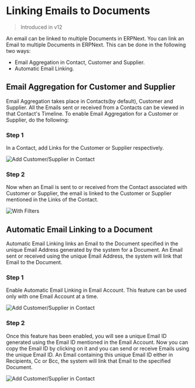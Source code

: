 <!-- add-breadcrumbs -->
# Linking Emails to Documents

> Introduced in v12

An email can be linked to multiple Documents in ERPNext. You can link an Email to multiple Documents in ERPNext. This can be done in the following two ways:

- Email Aggregation in Contact, Customer and Supplier.
- Automatic Email Linking.

## Email Aggregation for Customer and Supplier

Email Aggregation takes place in Contacts(by default), Customer and Supplier. All the Emails sent or received from a Contacts can be viewed in that Contact's Timeline. To enable Email Aggregation for a Customer or Supplier, do the following:

### Step 1

In a Contact, add Links for the Customer or Supplier respectively.

<img class="screenshot" alt="Add Customer/Supplier in Contact" src="{{docs_base_url}}/assets/img/setup/email/contact-link.png">

### Step 2

Now when an Email is sent to or received from the Contact associated with Customer or Supplier, the email is linked to the Customer or Supplier mentioned in the Links of the Contact.

<img class="screenshot" alt="With Filters" src="{{docs_base_url}}/assets/img/setup/email/email_aggregation.gif">

## Automatic Email Linking to a Document

Automatic Email Linking links an Email to the Document specified in the unique Email Address generated by the system for a Document. An Email sent or received using the unique Email Address, the system will link that Email to the Document.

### Step 1

Enable Automatic Email Linking in Email Account. This feature can be used only with one Email Account at a time.

<img class="screenshot" alt="Add Customer/Supplier in Contact" src="{{docs_base_url}}/assets/img/setup/email/enable_email_link.png">

### Step 2

Once this feature has been enabled, you will see a unique Email ID generated using the Email ID mentioned in the Email Account.
Now you can copy the Email ID by clicking on it and you can send or receive Emails using the unique Email ID. An Email containing this unique Email ID either in Recipients, Cc or Bcc, the system will link that Email to the specified Document.

<img class="screenshot" alt="Add Customer/Supplier in Contact" src="{{docs_base_url}}/assets/img/setup/email/email_link.gif">

